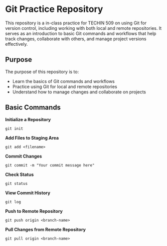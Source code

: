 # Git Practice Repository

This repository is a in-class practice for TECHIN 509 on using Git for version control, including working with both local and remote repositories. It serves as an introduction to basic Git commands and workflows that help track changes, collaborate with others, and manage project versions effectively.

## Purpose

The purpose of this repository is to:
- Learn the basics of Git commands and workflows
- Practice using Git for local and remote repositories
- Understand how to manage changes and collaborate on projects

## Basic Commands

**Initialize a Repository**
```
git init
```
**Add Files to Staging Area**
```
git add <filename>
```
**Commit Changes**
```
git commit -m "Your commit message here"
```
**Check Status**
```
git status
```
**View Commit History**
```
git log
```
**Push to Remote Repository**
```
git push origin <branch-name>
```
**Pull Changes from Remote Repository**
```
git pull origin <branch-name>
```
